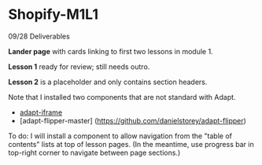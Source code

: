 # Shopify-M1L1

09/28 Deliverables


**Lander page** with cards linking to first two lessons in module 1.

**Lesson 1** ready for review; still needs outro.

**Lesson 2** is a placeholder and only contains section headers.

Note that I installed two components that are not standard with Adapt.
* [adapt-iframe](https://github.com/cgkineo/adapt-iframe)
* [adapt-flipper-master] (https://github.com/danielstorey/adapt-flipper)

To do: I will install a component to allow navigation from the "table of contents" lists at top of lesson pages. 
(In the meantime, use progress bar in top-right corner to navigate between page sections.)
